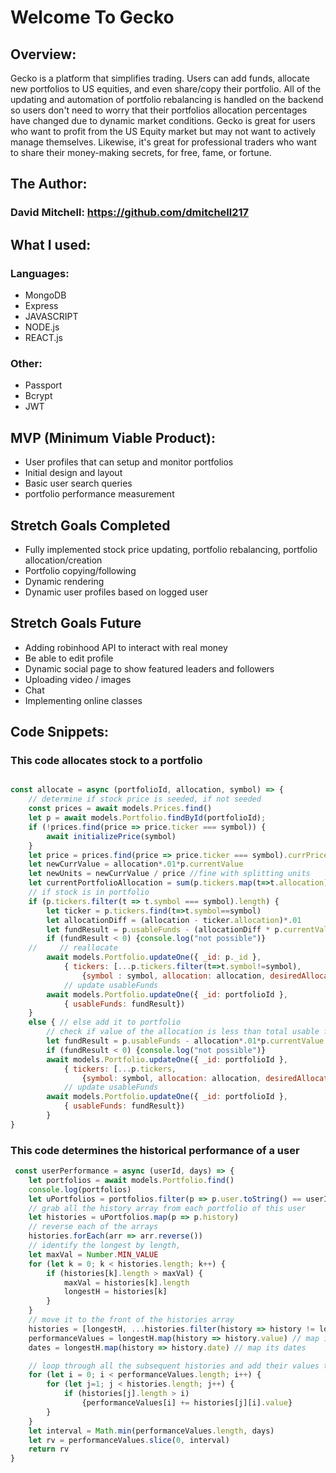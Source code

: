 # Welcome To Gecko
<!-- ![rmbanner](https://github.com/dmitchell217/ProjectM/blob/master/public/images/Ment.png) -->
## Overview: 
Gecko is a platform that simplifies trading. Users can add funds, allocate new portfolios to US equities, and even share/copy their portfolio. All of the updating and automation of portfolio rebalancing is handled on the backend so users don't need to worry that their portfolios allocation percentages have changed due to dynamic market conditions. Gecko is great for users who want to profit from the US Equity market but may not want to actively manage themselves. Likewise, it's great for professional traders who want to share their money-making secrets, for free, fame, or fortune.

## The Author:
### David Mitchell: https://github.com/dmitchell217

## What I used:
### Languages:
- MongoDB
- Express
- JAVASCRIPT
- NODE.js
- REACT.js

### Other:
- Passport
- Bcrypt
- JWT

## MVP (Minimum Viable Product):
- User profiles that can setup and monitor portfolios
- Initial design and layout
- Basic user search queries
- portfolio performance measurement

## Stretch Goals Completed
- Fully implemented stock price updating, portfolio rebalancing, portfolio allocation/creation
- Portfolio copying/following
- Dynamic rendering
- Dynamic user profiles based on logged user

## Stretch Goals Future
- Adding robinhood API to interact with real money
- Be able to edit profile
- Dynamic social page to show featured leaders and followers
- Uploading video / images
- Chat
- Implementing online classes

## Code Snippets:
### This code allocates stock to a portfolio
``` javascript

const allocate = async (portfolioId, allocation, symbol) => {
    // determine if stock price is seeded, if not seeded
    const prices = await models.Prices.find()
    let p = await models.Portfolio.findById(portfolioId);
    if (!prices.find(price => price.ticker === symbol)) {
        await initializePrice(symbol)
    }
    let price = prices.find(price => price.ticker === symbol).currPrice // current price of the ticker
    let newCurrValue = allocation*.01*p.currentValue
    let newUnits = newCurrValue / price //fine with splitting units
    let currentPortfolioAllocation = sum(p.tickers.map(t=>t.allocation)) // another way of writing this is (p.currentValue - p.usableFunds) / p.currentValue
    // if stock is in portfolio
    if (p.tickers.filter(t => t.symbol === symbol).length) {
        let ticker = p.tickers.find(t=>t.symbol==symbol)
        let allocationDiff = (allocation - ticker.allocation)*.01
        let fundResult = p.usableFunds - (allocationDiff * p.currentValue)
        if (fundResult < 0) {console.log("not possible")}
    //     // reallocate
        await models.Portfolio.updateOne({ _id: p._id },
            { tickers: [...p.tickers.filter(t=>t.symbol!=symbol),
                {symbol : symbol, allocation: allocation, desiredAllocation: allocation, currValue: newCurrValue, units: newUnits}]})
            // update usableFunds
        await models.Portfolio.updateOne({ _id: portfolioId },
            { usableFunds: fundResult})
    }  
    else { // else add it to portfolio
        // check if value of the allocation is less than total usable funds
        let fundResult = p.usableFunds - allocation*.01*p.currentValue
        if (fundResult < 0) {console.log("not possible")}
        await models.Portfolio.updateOne({ _id: portfolioId },
            { tickers: [...p.tickers, 
                {symbol: symbol, allocation: allocation, desiredAllocation: allocation, currValue: newCurrValue, units: newUnits}]})
            // update usableFunds
        await models.Portfolio.updateOne({ _id: portfolioId },
            { usableFunds: fundResult})
        }
}

```
### This code determines the historical performance of a user
``` javascript
 const userPerformance = async (userId, days) => {
    let portfolios = await models.Portfolio.find()
    console.log(portfolios)
    let uPortfolios = portfolios.filter(p => p.user.toString() == userId.toString())
    // grab all the history array from each portfolio of this user
    let histories = uPortfolios.map(p => p.history)
    // reverse each of the arrays
    histories.forEach(arr => arr.reverse())
    // identify the longest by length,
    let maxVal = Number.MIN_VALUE
    for (let k = 0; k < histories.length; k++) {
        if (histories[k].length > maxVal) {
            maxVal = histories[k].length
            longestH = histories[k]
        }
    }
    // move it to the front of the histories array
    histories = [longestH, ...histories.filter(history => history != longestH)]
    performanceValues = longestH.map(history => history.value) // map its values
    dates = longestH.map(history => history.date) // map its dates

    // loop through all the subsequent histories and add their values to the already created values array
    for (let i = 0; i < performanceValues.length; i++) {
        for (let j=1; j < histories.length; j++) {
            if (histories[j].length > i) 
                {performanceValues[i] += histories[j][i].value}
        }
    }
    let interval = Math.min(performanceValues.length, days)
    let rv = performanceValues.slice(0, interval)
    return rv
}
```